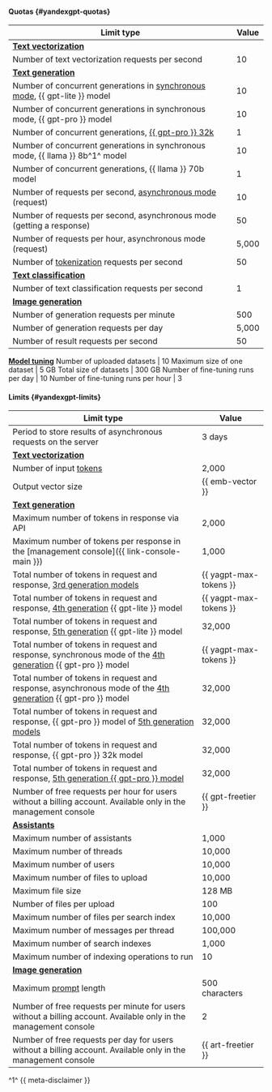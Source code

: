 #### Quotas {#yandexgpt-quotas}

Limit type | Value
----- | -----
**[Text vectorization](../foundation-models/concepts/embeddings.md)** |
Number of text vectorization requests per second | 10
**[Text generation](../foundation-models/concepts/yandexgpt/index.md)** |
Number of concurrent generations in [synchronous mode](../foundation-models/concepts/index.md#working-mode), {{ gpt-lite }} model | 10
Number of concurrent generations in synchronous mode, {{ gpt-pro }} model | 10
Number of concurrent generations, [{{ gpt-pro }} 32k](../foundation-models/concepts/yandexgpt/models.md#generation) | 1
Number of concurrent generations in synchronous mode, {{ llama }} 8b^1^ model | 10
Number of concurrent generations, {{ llama }} 70b model | 1
Number of requests per second, [asynchronous mode](../foundation-models/concepts/index.md#working-mode) (request) | 10
Number of requests per second, asynchronous mode (getting a response) | 50
Number of requests per hour, asynchronous mode (request) | 5,000
Number of [tokenization](../foundation-models/text-generation/api-ref/grpc/Tokenizer/index.md) requests per second | 50
**[Text classification](../foundation-models/concepts/classifier/index.md)** |
Number of text classification requests per second | 1
**[Image generation](../foundation-models/concepts/yandexart/index.md)** |
Number of generation requests per minute | 500
Number of generation requests per day | 5,000
Number of result requests per second | 50
**[Model tuning](../foundation-models/concepts/tuning/index.md)**
Number of uploaded datasets | 10 
Maximum size of one dataset | 5 GB
Total size of datasets | 300 GB
Number of fine-tuning runs per day | 10
Number of fine-tuning runs per hour | 3

#### Limits {#yandexgpt-limits}

Limit type | Value
----- | -----
Period to store results of asynchronous requests on the server | 3 days
**[Text vectorization](../foundation-models/concepts/embeddings.md)** |
Number of input [tokens](../foundation-models/concepts/yandexgpt/tokens.md) | 2,000
Output vector size | {{ emb-vector }}
**[Text generation](../foundation-models/concepts/yandexgpt/index.md)** |
Maximum number of tokens in response via API | 2,000 
Maximum number of tokens per response in the [management console]({{ link-console-main }}) | 1,000
Total number of tokens in request and response, [3rd generation models](../foundation-models/concepts/yandexgpt/models.md) | {{ yagpt-max-tokens }}
Total number of tokens in request and response, [4th generation](../foundation-models/concepts/yandexgpt/models.md) {{ gpt-lite }} model | {{ yagpt-max-tokens }}
Total number of tokens in request and response, [5th generation](../foundation-models/concepts/yandexgpt/models.md) {{ gpt-lite }} model | 32,000
Total number of tokens in request and response, synchronous mode of the [4th generation](../foundation-models/concepts/yandexgpt/models.md) {{ gpt-pro }} model | {{ yagpt-max-tokens }}
Total number of tokens in request and response, asynchronous mode of the [4th generation](../foundation-models/concepts/yandexgpt/models.md) {{ gpt-pro }} model | 32,000
Total number of tokens in request and response, {{ gpt-pro }} model of [5th generation models](../foundation-models/concepts/yandexgpt/models.md) | 32,000
Total number of tokens in request and response, {{ gpt-pro }} 32k model | 32,000
Total number of tokens in request and response, [5th generation {{ gpt-pro }} model](../foundation-models/concepts/yandexgpt/models.md) | 32,000
Number of free requests per hour for users without a billing account. Available only in the management console | {{ gpt-freetier }}
**[Assistants](../foundation-models/concepts/assistant/index.md)**|
Maximum number of assistants | 1,000
Maximum number of threads | 10,000
Maximum number of users | 10,000
Maximum number of files to upload | 10,000
Maximum file size | 128 MB
Number of files per upload | 100
Maximum number of files per search index | 10,000
Maximum number of messages per thread | 100,000
Maximum number of search indexes | 1,000
Maximum number of indexing operations to run | 10
**[Image generation](../foundation-models/concepts/yandexart/index.md)** |
Maximum [prompt](../foundation-models/concepts/index.md#prompt) length | 500 characters
Number of free requests per minute for users without a billing account. Available only in the management console | 2
Number of free requests per day for users without a billing account. Available only in the management console | {{ art-freetier }}


^1^ {{ meta-disclaimer }}
